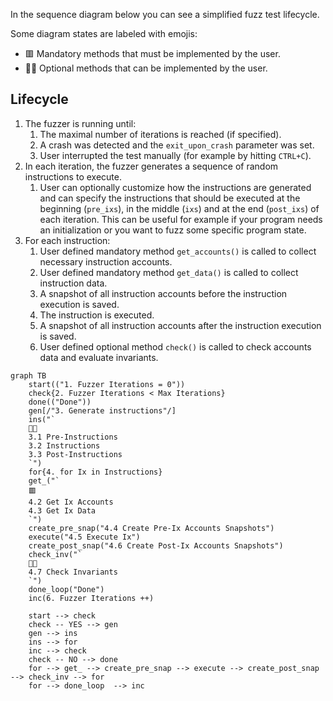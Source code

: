 In the sequence diagram below you can see a simplified fuzz test lifecycle.

Some diagram states are labeled with emojis:

- 🟥 Mandatory methods that must be implemented by the user.
- 👩‍💻 Optional methods that can be implemented by the user.

## Lifecycle

1.  The fuzzer is running until:
    1. The maximal number of iterations is reached (if specified).
    2. A crash was detected and the `exit_upon_crash` parameter was set.
    3. User interrupted the test manually (for example by hitting `CTRL+C`).
2. In each iteration, the fuzzer generates a sequence of random instructions to execute.
    1. User can optionally customize how the instructions are generated and can specify the instructions that should be executed at the beginning (`pre_ixs`), in the middle (`ixs`) and at the end (`post_ixs`) of each iteration. This can be useful for example if your program needs an initialization or you want to fuzz some specific program state.
3. For each instruction:
    1. User defined mandatory method `get_accounts()` is called to collect necessary instruction accounts.
    2. User defined mandatory method `get_data()` is called to collect instruction data.
    3. A snapshot of all instruction accounts before the instruction execution is saved.
    4. The instruction is executed.
    5. A snapshot of all instruction accounts after the instruction execution is saved.
    6. User defined optional method `check()` is called to check accounts data and evaluate invariants.

<!-- https://mermaid.js.org/intro/ -->
```mermaid
graph TB
    start(("1. Fuzzer Iterations = 0"))
    check{2. Fuzzer Iterations < Max Iterations}
    done(("Done"))
    gen[/"3. Generate instructions"/]
    ins("`
    👩‍💻
    3.1 Pre-Instructions
    3.2 Instructions
    3.3 Post-Instructions
    `")
    for{4. for Ix in Instructions}
    get_("`
    🟥
    4.2 Get Ix Accounts
    4.3 Get Ix Data
    `")
    create_pre_snap("4.4 Create Pre-Ix Accounts Snapshots")
    execute("4.5 Execute Ix")
    create_post_snap("4.6 Create Post-Ix Accounts Snapshots")
    check_inv("`
    👩‍💻
    4.7 Check Invariants
    `")
    done_loop("Done")
    inc(6. Fuzzer Iterations ++)

    start --> check
    check -- YES --> gen
    gen --> ins
    ins --> for
    inc --> check
    check -- NO --> done
    for --> get_ --> create_pre_snap --> execute --> create_post_snap --> check_inv --> for
    for --> done_loop  --> inc
```
